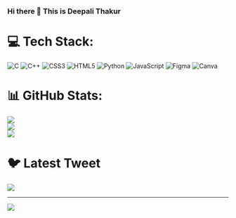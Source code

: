 ### Hi there 👋 This is Deepali Thakur

<!--
**deepalithakur17/deepalithakur17** is a ✨ _special_ ✨ repository because its `README.md` (this file) appears on your GitHub profile.

Here are some ideas to get you started:

- 🔭 I’m currently working on 
- 🌱 I’m currently learning DSA
- 👯 I’m looking to collaborate on ...
- 🤔 I’m looking for help with ...
- 💬 Ask me about ...
- 📫 How to reach me: ...
- 😄 Pronouns: ...
- ⚡ Fun fact: ...
-->
# 💻 Tech Stack:
![C](https://img.shields.io/badge/c-%2300599C.svg?style=for-the-badge&logo=c&logoColor=white) ![C++](https://img.shields.io/badge/c++-%2300599C.svg?style=for-the-badge&logo=c%2B%2B&logoColor=white) ![CSS3](https://img.shields.io/badge/css3-%231572B6.svg?style=for-the-badge&logo=css3&logoColor=white) ![HTML5](https://img.shields.io/badge/html5-%23E34F26.svg?style=for-the-badge&logo=html5&logoColor=white) ![Python](https://img.shields.io/badge/python-3670A0?style=for-the-badge&logo=python&logoColor=ffdd54) ![JavaScript](https://img.shields.io/badge/javascript-%23323330.svg?style=for-the-badge&logo=javascript&logoColor=%23F7DF1E) 	![Figma](https://img.shields.io/badge/figma-%23F24E1E.svg?style=for-the-badge&logo=figma&logoColor=white) ![Canva](https://img.shields.io/badge/Canva-%2300C4CC.svg?style=for-the-badge&logo=Canva&logoColor=white)
# 📊 GitHub Stats:
![](https://github-readme-stats.vercel.app/api?username=deepalithakur17&theme=dark&hide_border=false&include_all_commits=false&count_private=false)<br/>
![](https://github-readme-streak-stats.herokuapp.com/?user=deepalithakur17&theme=dark&hide_border=false)<br/>
![](https://github-readme-stats.vercel.app/api/top-langs/?username=deepalithakur17&theme=dark&hide_border=false&include_all_commits=false&count_private=false&layout=compact)

# 🐦 Latest Tweet
<a href="https://github.com/VishwaGauravIn/github-twitter-card-embed"><img src="https://gtce.itsvg.in/api?username=deepali_017&theme=dracula&response=false&border=true&time=true&icon=default"/></a>

---
[![](https://visitcount.itsvg.in/api?id=deepalithakur17&icon=0&color=0)](https://visitcount.itsvg.in)

<!-- Proudly created with GPRM ( https://gprm.itsvg.in ) -->
